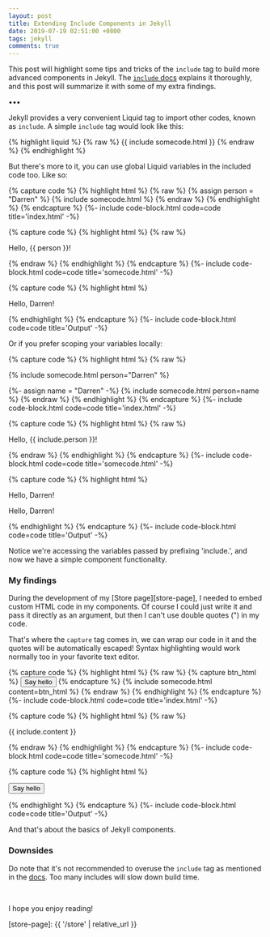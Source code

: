 ```yaml
---
layout: post
title: Extending Include Components in Jekyll
date: 2019-07-19 02:51:00 +0800
tags: jekyll
comments: true
---
```


This post will highlight some tips and tricks of the `include` tag to build more advanced components in Jekyll. The [`include` docs][include-docs] explains it thoroughly, and this post will summarize it with some of my extra findings.

<div class="text-center opacity-70 my-5">•••</div>

Jekyll provides a very convenient Liquid tag to import other codes, known as `include`. A simple `include` tag would look like this:

{% highlight liquid %}
{% raw %}
{{ include somecode.html }}
{% endraw %}
{% endhighlight %}

But there's more to it, you can use global Liquid variables in the included code too. Like so:

{% capture code %}
{% highlight html %}
{% raw %}
{% assign person = "Darren" %}
{% include somecode.html %}
{% endraw %}
{% endhighlight %}
{% endcapture %}
{%- include code-block.html code=code title='index.html' -%}

{% capture code %}
{% highlight html %}
{% raw %}
<p>Hello, {{ person }}!</p>
{% endraw %}
{% endhighlight %}
{% endcapture %}
{%- include code-block.html code=code title='somecode.html' -%}

{% capture code %}
{% highlight html %}
<p>Hello, Darren!</p>
{% endhighlight %}
{% endcapture %}
{%- include code-block.html code=code title='Output' -%}

Or if you prefer scoping your variables locally:

{% capture code %}
{% highlight html %}
{% raw %}
<!-- Either like this  -->
{% include somecode.html person="Darren" %}

<!-- Or like this would work too  -->
{%- assign name = "Darren" -%}
{% include somecode.html person=name %}
{% endraw %}
{% endhighlight %}
{% endcapture %}
{%- include code-block.html code=code title='index.html' -%}

{% capture code %}
{% highlight html %}
{% raw %}
<p>Hello, {{ include.person }}!</p>
{% endraw %}
{% endhighlight %}
{% endcapture %}
{%- include code-block.html code=code title='somecode.html' -%}

{% capture code %}
{% highlight html %}
<!-- Either like this  -->
<p>Hello, Darren!</p>

<!-- Or like this would work too  -->
<p>Hello, Darren!</p>
{% endhighlight %}
{% endcapture %}
{%- include code-block.html code=code title='Output' -%}

Notice we're accessing the variables passed by prefixing 'include.', and now we have a simple component functionality.

### My findings

During the development of my [Store page][store-page], I needed to embed custom HTML code in my components. Of course I could just write it and pass it directly as an argument, but then I can't use double quotes (") in my code. 

That's where the `capture` tag comes in, we can wrap our code in it and the quotes will be automatically escaped! Syntax highlighting would work normally too in your favorite text editor.

{% capture code %}
{% highlight html %}
{% raw %}
{% capture btn_html %}
<button onclick="hello('Darren')">Say hello</button>
{% endcapture %}
{% include somecode.html content=btn_html %}
{% endraw %}
{% endhighlight %}
{% endcapture %}
{%- include code-block.html code=code title='index.html' -%}

{% capture code %}
{% highlight html %}
{% raw %}
<p>{{ include.content }}</p>
{% endraw %}
{% endhighlight %}
{% endcapture %}
{%- include code-block.html code=code title='somecode.html' -%}

{% capture code %}
{% highlight html %}
<p><button onclick="hello('Darren')">Say hello</button></p>
{% endhighlight %}
{% endcapture %}
{%- include code-block.html code=code title='Output' -%}

And that's about the basics of Jekyll components.

### Downsides

Do note that it's not recommended to overuse the `include` tag as mentioned in the [docs][include-docs]. Too many includes will slow down build time. 

&nbsp;

I hope you enjoy reading!

[include-docs]: https://jekyllrb.com/docs/includes/
[store-page]: {{ '/store' | relative_url }}
